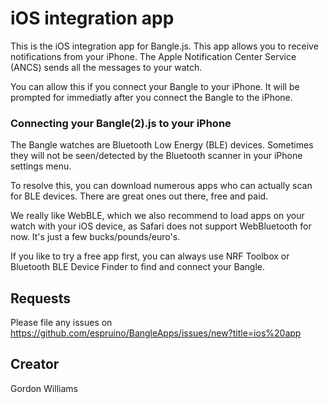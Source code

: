 # iOS integration app

This is the iOS integration app for Bangle.js. This app allows you to receive
notifications from your iPhone. The Apple Notification Center Service (ANCS)
sends all the messages to your watch.

You can allow this if you connect your Bangle to your iPhone. It will be
prompted for immediatly after you connect the Bangle to the iPhone.

### Connecting your Bangle(2).js to your iPhone

The Bangle watches are Bluetooth Low Energy (BLE) devices. Sometimes they
will not be seen/detected by the Bluetooth scanner in your iPhone settings
menu.

To resolve this, you can download numerous apps who can actually scan
for BLE devices. There are great ones out there, free and paid.

We really like WebBLE, which we also recommend to load apps on your
watch with your iOS device, as Safari does not support WebBluetooth
for now. It's just a few bucks/pounds/euro's.

If you like to try a free app first, you can always use NRF Toolbox or
Bluetooth BLE Device Finder to find and connect your Bangle.

## Requests

Please file any issues on https://github.com/espruino/BangleApps/issues/new?title=ios%20app

## Creator

Gordon Williams
